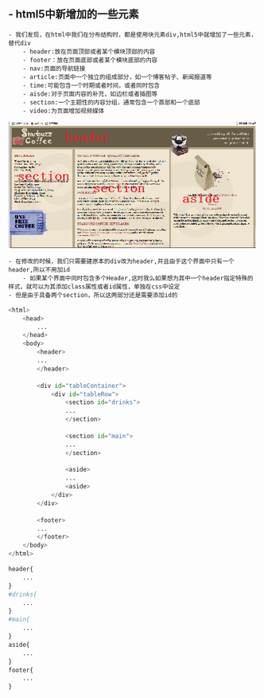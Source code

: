 
## - html5中新增加的一些元素
    - 我们发现，在html中我们在分布结构时，都是使用块元素div,html5中就增加了一些元素，替代div
        - header:放在页面顶部或者某个模块顶部的内容
        - footer：放在页面底部或者某个模块底部的内容
        - nav:页面的导航链接
        - article:页面中一个独立的组成部分，如一个博客帖子、新闻报道等
        - time:可能包含一个时期或者时间，或者同时包含
        - aisde:对于页面内容的补充，如边栏或者插图等
        - section:一个主题性的内容分组，通常包含一个首部和一个底部
        - video:为页面增加视频媒体


![16.png](image/16.png)

    - 在修改的时候，我们只需要建原本的div改为header,并且由于这个界面中只有一个header,所以不用加id
        - 如果某个界面中同时包含多个Header,这时我么如果想为其中一个header指定特殊的样式，就可以为其添加class属性或者id属性，单独在css中设定
    - 但是由于具备两个section，所以这两部分还是需要添加id的


```python
<html>
    <head>
        ...
    </head>
    <body>
        <header>
        ...
        </header>
        
        <div id="tableContainer">
            <div id="tableRow">
                <section id="drinks">
                ...
                </section>
                
                <section id="main">
                ...
                </section>
                
                <aside>
                ...
                <aside>
            </div>
        </div>
        
        <footer>
        ...
        </footer>
    </body>
</html>
```


```python
header{
    ...
}
#drinks{
    ...
}
#main{
    ...
}
aside{
    ...
}
footer{
    ...
}
```
